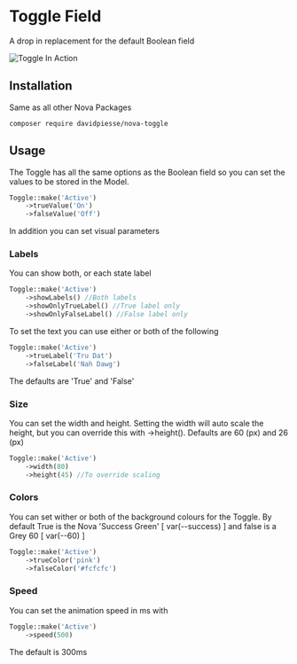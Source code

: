 # Toggle Field
A drop in replacement for the default Boolean field

![Toggle In Action](https://res.cloudinary.com/davidpiesse/image/upload/v1535317267/2018-08-26_21.59.30_s2bu39.gif)

## Installation
Same as all other Nova Packages
```
composer require davidpiesse/nova-toggle
```

## Usage
The Toggle has all the same options as the Boolean field so you can set the values to be stored in the Model.
```php
Toggle::make('Active')
    ->trueValue('On')
    ->falseValue('Off')
```

In addition you can set visual parameters


### Labels
You can show both, or each state label
```php
Toggle::make('Active')
    ->showLabels() //Both labels
    ->showOnlyTrueLabel() //True label only
    ->showOnlyFalseLabel() //False label only
```

To set the text you can use either or both of the following
```php
Toggle::make('Active')
    ->trueLabel('Tru Dat')
    ->falseLabel('Nah Dawg')
```
The defaults are 'True' and 'False'


### Size
You can set the width and height. Setting the width will auto scale the height, but you can override this with ->height().
Defaults are 60 (px) and 26 (px) 
```php
Toggle::make('Active')
    ->width(80)
    ->height(45) //To override scaling
```


### Colors
You can set wither or both of the background colours for the Toggle. By default True is the Nova 'Success Green' [ var(--success) ] and false is a Grey 60 [ var(--60) ]
```php
Toggle::make('Active')
    ->trueColor('pink')
    ->falseColor('#fcfcfc')
```

### Speed
You can set the animation speed in ms with
```php
Toggle::make('Active')
    ->speed(500)
```
The default is 300ms
